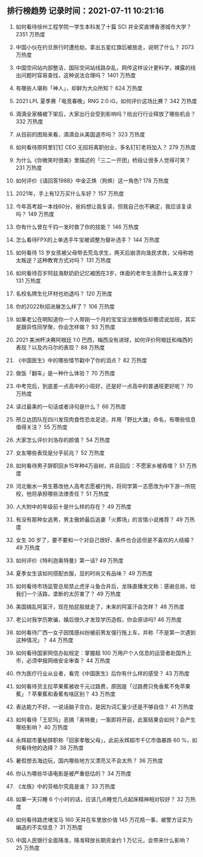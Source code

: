 
## 排行榜趋势 记录时间：2021-07-11 10:21:16
  
  1. 如何看待徐州工程学院一学生本科发了十篇 SCI 并全奖直博香港城市大学？ 2351 万热度
    
  2. 中国小伙在约旦旅行时遭抢劫，拿出五星红旗后被放走，说明了什么？ 2073 万热度
    
  3. 中国空间站内部整洁，国际空间站线路杂乱，网传这样设计更科学，裸露的线出问题时容易查找，这种说法合理吗？ 1401 万热度
    
  4. 有哪些人堪称「神人」，却鲜为大众所知？ 624 万热度
    
  5. 2021 LPL 夏季赛「电竞春晚」RNG 2:0 iG，如何评价这场比赛？ 342 万热度
    
  6. 滴滴全家桶被下架后，大家出行会受到影响吗？给出行行业释放了哪些机会？ 332 万热度
    
  7. 从目前的困局来看，滴滴会从美国退市吗？ 323 万热度
    
  8. 如何看待原阿里钉钉 CEO 无招将离职创业，多名钉钉老将加入？ 279 万热度
    
  9. 为什么《你微笑时很美》里描述的「三二一开团」桥段让很多人觉得可笑？ 231 万热度
    
  10. 如何评价《请回答1988》中金正焕（狗焕）这一角色? 178 万热度
    
  11. 2021年，手上有12万买什么车好？ 157 万热度
    
  12. 今年高考超一本线60分，爸妈想让我复读，但我自己也不确定，我应该复读吗？ 149 万热度
    
  13. 你有什么曾在千钧一发时救了你的技能？ 146 万热度
    
  14. 怎么看待FPX的上单选手牛宝被调整为替补选手？ 144 万热度
    
  15. 如何看待 13 岁女孩被父母带去荒岛求生，两天后崩溃向渔民求救，父母称她太叛逆？这种教育方式对吗？ 131 万热度
    
  16. 如何看待百岁阿兹海默奶奶记忆被困在3岁，体面的老年生活靠什么来支撑？ 131 万热度
    
  17. 名校名牌生化环材也劝退吗？ 120 万热度
    
  18. 你的2022秋招进展怎么样了？ 106 万热度
    
  19. 如果老公在明知道你一个人带刚一个月的宝宝没法做晚饭却撒谎说加班，其实是跟异性同学聚，你会怎样做？ 93 万热度
    
  20. 2021 美洲杯决赛阿根廷 1:0 巴西，梅西没有进球，如何评价阿根廷和梅西的表现？以及内马尔的表现？ 88 万热度
    
  21. 《中国医生》中的哪些情节戳中了你的泪点？ 82 万热度
    
  22. 做饭「翻车」是一种什么体验？ 70 万热度
    
  23. 中考完后，到底差一点高中的小班好，还是好一点高中的普通班更好呢？ 70 万热度
    
  24. 读过最美的一句话或者诗句是什么？ 66 万热度
    
  25. 邢立达团队在四川发现肉食性恐龙足迹，并用「野比大雄」命名，有哪些信息值得关注？ 55 万热度
    
  26. 大家怎么评价刘浩存的颜值？ 54 万热度
    
  27. 女友哪些表现是分手前兆？ 52 万热度
    
  28. 如何看待男子辞职回乡15年种4万亩树，并且回应：不愿家乡被吞噬？ 51 万热度
    
  29. 河北衡水一男生篡改他人高考志愿被行拘，将同学第一志愿改为中下游一所院校，他将承担哪些法律责任？ 51 万热度
    
  30. 人大附中的年级前十是什么样的存在？ 49 万热度
    
  31. 有没有那种女追男，男主傲娇最后追妻「火葬场」的言情小说推荐？ 49 万热度
    
  32. 女生 30 岁了，要不要和一个对自己很好、条件也合适但是不喜欢的人结婚？ 49 万热度
    
  33. 如何评价《特利迦奥特曼》第一话? 49 万热度
    
  34. 夏季女生该如何搭配衣服，显的时尚又有品味？ 49 万热度
    
  35. 如何看待市场监管总局禁止虎牙斗鱼合并后，龙珠直播发文称：感谢总局，给我们一个活路，垄断的太厉害了？ 49 万热度
    
  36. 美国搞乱阿富汗，现在拍屁股就走了，未来的阿富汗会怎样？ 48 万热度
    
  37. 老公对我学历欺骗，婚后很久才发现学历造假，你会原谅吗? 46 万热度
    
  38. 如何看待广西一女子因情感纠纷被前男友强行拖上车，并称「不是第一次遇到这种情况」？ 44 万热度
    
  39. 如何看待国家网信办拟规定：掌握超 100 万用户个人信息的运营者赴国外上市，必须申报网络安全审查？ 44 万热度
    
  40. 作为医疗行业从业者，看完《中国医生》后你有什么样的感受？ 43 万热度
    
  41. 如何看待货主拉苹果蕉被收千元过路费，原因是「过路费只免香蕉不免苹果蕉」？苹果蕉和香蕉有啥区别？ 43 万热度
    
  42. 表达能力不好，一说话脑子空白，是因为词汇量少还是不够自信？ 41 万热度
    
  43. 如何看待「王尼玛」恶搞「奥特曼」一案即将开庭，此案结果会如何？会产生哪些影响？ 40 万热度
    
  44. 永辉超市董秘辞职称「回家孝敬父母」，此前永辉超市千亿市值暴跌 60 %，如何看待他的选择？ 38 万热度
    
  45. 暑假想去海边玩，国内哪些地方又漂亮又不会太热？ 36 万热度
    
  46. 你认为哪些华语电影是被严重低估的？ 34 万热度
    
  47. 《龙族》中的芬格尔究竟是谁？ 33 万热度
    
  48. 如果一天只睡 6 个小时的话，应该几点睡觉几点起床精神相对较好？ 32 万热度
    
  49. 如何看待路虎堵宝马 160 天并在车里放价值 145 万花瓶一事，被警方证实为编造的不实信息？ 31 万热度
    
  50. 中国人民银行全面降准，降准释放长期资金约 1 万亿元，会带来什么影响？ 25 万热度
    
